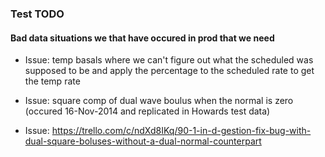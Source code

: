 ### Test TODO

#### Bad data situations we that have occured in prod that we need

* Issue: temp basals where we can't figure out what the scheduled was supposed to be and apply the percentage to the scheduled rate to get the temp rate

* Issue: square comp of dual wave boulus when the normal is zero (occured 16-Nov-2014 and replicated in Howards test data)

* Issue: https://trello.com/c/ndXd8IKq/90-1-in-d-gestion-fix-bug-with-dual-square-boluses-without-a-dual-normal-counterpart